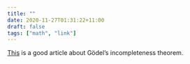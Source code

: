 ```yaml
---
title: ""
date: 2020-11-27T01:31:22+11:00
draft: false
tags: ["math", "link"]
---
```

[This](https://medium.com/cantors-paradise/only-so-much-we-can-prove-ed09b0271af7) is a good article about Gödel’s incompleteness theorem.

